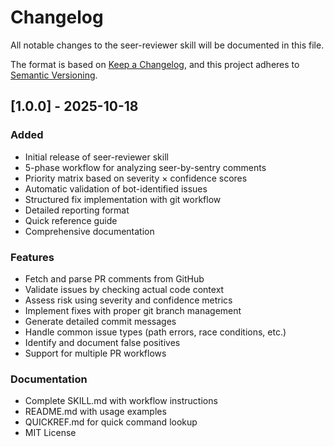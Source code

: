 # Changelog

All notable changes to the seer-reviewer skill will be documented in this file.

The format is based on [Keep a Changelog](https://keepachangelog.com/en/1.0.0/),
and this project adheres to [Semantic Versioning](https://semver.org/spec/v2.0.0.html).

## [1.0.0] - 2025-10-18

### Added
- Initial release of seer-reviewer skill
- 5-phase workflow for analyzing seer-by-sentry comments
- Priority matrix based on severity × confidence scores
- Automatic validation of bot-identified issues
- Structured fix implementation with git workflow
- Detailed reporting format
- Quick reference guide
- Comprehensive documentation

### Features
- Fetch and parse PR comments from GitHub
- Validate issues by checking actual code context
- Assess risk using severity and confidence metrics
- Implement fixes with proper git branch management
- Generate detailed commit messages
- Handle common issue types (path errors, race conditions, etc.)
- Identify and document false positives
- Support for multiple PR workflows

### Documentation
- Complete SKILL.md with workflow instructions
- README.md with usage examples
- QUICKREF.md for quick command lookup
- MIT License
